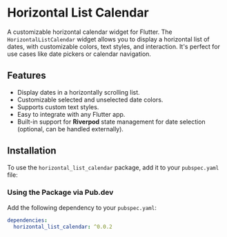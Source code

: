 # Horizontal List Calendar

A customizable horizontal calendar widget for Flutter. The `HorizontalListCalendar` widget allows you to display a horizontal list of dates, with customizable colors, text styles, and interaction. It's perfect for use cases like date pickers or calendar navigation.

## Features

- Display dates in a horizontally scrolling list.
- Customizable selected and unselected date colors.
- Supports custom text styles.
- Easy to integrate with any Flutter app.
- Built-in support for **Riverpod** state management for date selection (optional, can be handled externally).

## Installation

To use the `horizontal_list_calendar` package, add it to your `pubspec.yaml` file:

### Using the Package via Pub.dev

Add the following dependency to your `pubspec.yaml`:

```yaml
dependencies:
  horizontal_list_calendar: ^0.0.2